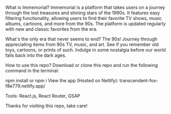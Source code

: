 What is Immemorial?
Immemorial is a platform that takes users on a journey through the lost treasures and shining stars of the 1990s. It features easy filtering functionality, allowing users to find their favorite TV shows, music albums, cartoons, and more from the 90s. The platform is updated regularly with new and classic favorites from the era.

What's the only era that never seems to end? The 90s! Journey through appreciating items from 90s TV, music, and art. See if you remember old toys, cartoons, or prints of such. Indulge in some nostalgia before our world falls back into the dark ages.

How to use this repo?
Download or clone this repo and run the following command in the terminal:

npm install
or
npm i
View the app (Hosted on Netlify):
 transcendent-fox-f8e779.netlify.app/

Tools:
React.js, React Router, GSAP

Thanks for visiting this repo, take care!
